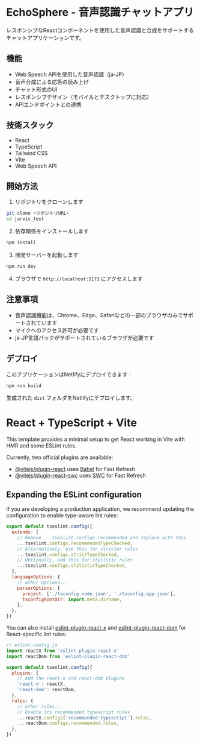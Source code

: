 # EchoSphere - 音声認識チャットアプリ

レスポンシブなReactコンポーネントを使用した音声認識と合成をサポートするチャットアプリケーションです。

## 機能

- Web Speech APIを使用した音声認識（ja-JP）
- 音声合成による応答の読み上げ
- チャット形式のUI
- レスポンシブデザイン（モバイルとデスクトップに対応）
- APIエンドポイントとの連携

## 技術スタック

- React
- TypeScript
- Tailwind CSS
- Vite
- Web Speech API

## 開始方法

1. リポジトリをクローンします
```bash
git clone <リポジトリURL>
cd jarvis_test
```

2. 依存関係をインストールします
```bash
npm install
```

3. 開発サーバーを起動します
```bash
npm run dev
```

4. ブラウザで `http://localhost:5173` にアクセスします

## 注意事項

- 音声認識機能は、Chrome、Edge、Safariなどの一部のブラウザのみでサポートされています
- マイクへのアクセス許可が必要です
- ja-JP言語パックがサポートされているブラウザが必要です

## デプロイ

このアプリケーションはNetlifyにデプロイできます：

```bash
npm run build
```

生成された `dist` フォルダをNetlifyにデプロイします。

# React + TypeScript + Vite

This template provides a minimal setup to get React working in Vite with HMR and some ESLint rules.

Currently, two official plugins are available:

- [@vitejs/plugin-react](https://github.com/vitejs/vite-plugin-react/blob/main/packages/plugin-react/README.md) uses [Babel](https://babeljs.io/) for Fast Refresh
- [@vitejs/plugin-react-swc](https://github.com/vitejs/vite-plugin-react-swc) uses [SWC](https://swc.rs/) for Fast Refresh

## Expanding the ESLint configuration

If you are developing a production application, we recommend updating the configuration to enable type-aware lint rules:

```js
export default tseslint.config({
  extends: [
    // Remove ...tseslint.configs.recommended and replace with this
    ...tseslint.configs.recommendedTypeChecked,
    // Alternatively, use this for stricter rules
    ...tseslint.configs.strictTypeChecked,
    // Optionally, add this for stylistic rules
    ...tseslint.configs.stylisticTypeChecked,
  ],
  languageOptions: {
    // other options...
    parserOptions: {
      project: ['./tsconfig.node.json', './tsconfig.app.json'],
      tsconfigRootDir: import.meta.dirname,
    },
  },
})
```

You can also install [eslint-plugin-react-x](https://github.com/Rel1cx/eslint-react/tree/main/packages/plugins/eslint-plugin-react-x) and [eslint-plugin-react-dom](https://github.com/Rel1cx/eslint-react/tree/main/packages/plugins/eslint-plugin-react-dom) for React-specific lint rules:

```js
// eslint.config.js
import reactX from 'eslint-plugin-react-x'
import reactDom from 'eslint-plugin-react-dom'

export default tseslint.config({
  plugins: {
    // Add the react-x and react-dom plugins
    'react-x': reactX,
    'react-dom': reactDom,
  },
  rules: {
    // other rules...
    // Enable its recommended typescript rules
    ...reactX.configs['recommended-typescript'].rules,
    ...reactDom.configs.recommended.rules,
  },
})
```
